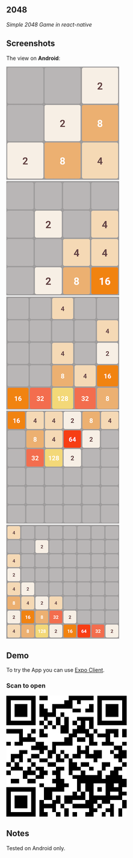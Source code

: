 ## 2048

_Simple 2048 Game in react-native_

## Screenshots

The view on **Android**:

![Android View](/photos/3X3.png)
![Android View](/photos/4X4.png)
![Android View](/photos/5X5.png)
![Android View](/photos/6X6.png)
![Android View](/photos/8X8.png)

## Demo

To try the App you can use [Expo Client](https://expo.io/tools#client).

### Scan to open

![QR-code](/photos/QRcodeExpo.png)

## Notes

Tested on Android only.
